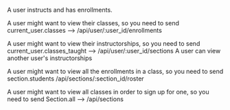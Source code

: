 A user instructs and has enrollments.

A user might want to view their classes, so you need to send current_user.classes --> /api/user/:user_id/enrollments

A user might want to view their instructorships, so you need to send current_user.classes_taught --> /api/user/:user_id/sections
A user can view another user's instructorships

A user might want to view all the enrollments in a class, so you need to send section.students /api/sections/:section_id/roster

A user might want to view all classes in order to sign up for one, so you need to send Section.all --> /api/sections
